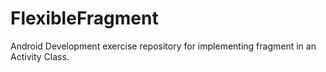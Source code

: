 # FlexibleFragment
Android Development exercise repository for implementing fragment in an Activity Class.
